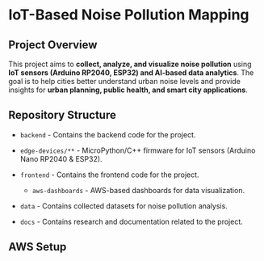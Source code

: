 # IoT-Based Noise Pollution Mapping

## Project Overview
This project aims to **collect, analyze, and visualize noise pollution** using **IoT sensors (Arduino RP2040, ESP32) and AI-based data analytics**. The goal is to help cities better understand urban noise levels and provide insights for **urban planning, public health, and smart city applications**.

## Repository Structure
- `backend` - Contains the backend code for the project.
- `edge-devices/**` - MicroPython/C++ firmware for IoT sensors (Arduino Nano RP2040 & ESP32).

- `frontend` - Contains the frontend code for the project.
    - `aws-dashboards` - AWS-based dashboards for data visualization.
- `data` - Contains collected datasets for noise pollution analysis.
- `docs` - Contains research and documentation related to the project.

## AWS Setup
